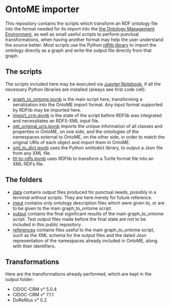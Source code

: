 # OntoME importer

This repository contains the scripts which transform an RDF ontology file into the format needed for its import into the [the Ontology Management Environment](https://ontome.net/), as well as small useful scripts to perform punctual transformations, when having another format may help the user understand the source better. Most scripts use the Python [rdflib library](https://github.com/RDFLib/rdflib) to import the ontology directly as a graph and write the output file directly from that graph.

## The scripts
The scripts included here may be executed via [Jupyter Notebook](https://jupyter.org/), if all the necessary Python libraries are installed (always see first code cell).
* [graph_to_ontome.ipynb](graph_to_ontome.ipynb) is the main script here, transforming a serialization into the OntoME import format. Any input format supported by RDFlib may be imported here.
* [import_crm.ipynb](import_crm.ipynb) is the state of the script before RDFlib was integrated and necessitates an RDFS-XML input file.
* [get_original_uris.ipynb](get_original_uris.ipynb) imports the unique information of all classes and properties in OntoME, on one side, and the ontologies of the namespaces external to OntoME, on the other side, in order to match the original URIs of each object and import them in OntoME.
* [xml_to_dict.ipynb](xml_to_dict.ipynb) uses the Python xmltodict library, to output a Json file from any XML file.
* [ttl-to-rdfs.ipynb](ttl-to-rdf.ipynb) uses RDFlib to transform a Turtle format file into an XML-RDFs file.


## The folders
* [data](data) contains output files produced for punctual needs, possibly in a terminal without scripts. They are here merely for future reference.
* [input](input) contains only ontology description files which were given to, or are to be given to the main graph_to_ontome script.
* [output](output) contains the final significant results of the main graph_to_ontome script. Test output files made before the final state are not to be included in this public repository.
* [references](references) contains files useful to the main graph_to_ontome script, such as the XML schema for the output files and the dated Json representation of the namespaces already included in OntoME, along with their identifiers.

## Transformations
Here are the transformations already performed, which are kept in the output folder:
* CIDOC-CRM v° 5.0.4
* CIDOC-CRM v° 7.1.1
* DoReMus v° 0.2
